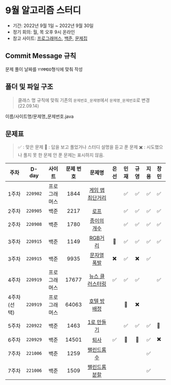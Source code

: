 # 9월 알고리즘 스터디

- 기간: 2022년 9월 1일 ~ 2022년 9월 30일
- 정기 회의: 월, 목 오후 9시 온라인
- 참고 사이트: [프로그래머스](https://programmers.co.kr/learn/challenges),
  [백준](https://www.acmicpc.net/),
  [문제집](https://github.com/encrypted-def/basic-algo-lecture)

## Commit Message 규칙

문제 풀이 날짜를 `YYMMDD`형식에 맞춰 작성

## 폴더 및 파일 구조

> 클래스 명 규칙에 맞춰 기존의 `문제번호_문제명`에서 `문제명_문제번호`로 변경 (22.09.14)

이름/사이트명/문제명\_문제번호.java

## 문제표

> :white_check_mark: : 맞은 문제
> :small_red_triangle: : 답을 보고 풀었거나 스터디 설명을 듣고 푼 문제
> :heavy_multiplication_x: : 시도했으나 풀지 못 한 문제
> 안 푼 문제는 표시하지 않음.

| 주차        |  D-day   |    사이트    | 문제 번호 |                                       문제명                                       |           은선           |         민재         |           규영           |        지용        | 창민                     |
| ----------- | :------: | :----------: | :-------: | :--------------------------------------------------------------------------------: | :----------------------: | :------------------: | :----------------------: | :----------------: | :----------------------- |
| 1주차       | `220902` | 프로그래머스 |   1844    | [게임 맵 최단거리](https://school.programmers.co.kr/learn/courses/30/lessons/1844) |                          |  :white_check_mark:  |    :white_check_mark:    | :white_check_mark: | :white_check_mark:       |
| 2주차       | `220905` |     백준     |   2217    |                    [로프](https://www.acmicpc.net/problem/2217)                    |                          |  :white_check_mark:  |    :white_check_mark:    | :white_check_mark: | :white_check_mark:       |
| 2주차       | `220908` |     백준     |   1780    |                [종이의 개수](https://www.acmicpc.net/problem/1780)                 |                          |  :white_check_mark:  |    :white_check_mark:    | :white_check_mark: | :white_check_mark:       |
| 3주차       | `220915` |     백준     |   1149    |                  [RGB거리](https://www.acmicpc.net/problem/1149)                   |   :small_red_triangle:   |  :white_check_mark:  |    :white_check_mark:    | :white_check_mark: | :white_check_mark:       |
| 3주차       | `220915` |     백준     |   9935    |                [문자열 폭발](https://www.acmicpc.net/problem/9935)                 | :heavy_multiplication_x: |  :white_check_mark:  | :heavy_multiplication_x: | :white_check_mark: |
| 4주차       | `220919` | 프로그래머스 |   17677   | [뉴스 클러스터링](https://school.programmers.co.kr/learn/courses/30/lessons/17677) |    :white_check_mark:    |  :white_check_mark:  |    :white_check_mark:    |                    | :white_check_mark:       |
| 4주차(선택) | `220919` | 프로그래머스 |   64063   |  [호텔 방 배정](https://school.programmers.co.kr/learn/courses/30/lessons/64063)   |                          | :small_red_triangle: | :heavy_multiplication_x: |                    |
| 5주차       | `220922` |     백준     |   1463    |                 [1로 만들기](https://www.acmicpc.net/problem/1463)                 |       <!--은선-->        |  :white_check_mark:  |    :white_check_mark:    | :white_check_mark: | :small_red_triangle:     |
| 6주차       | `220929` |     백준     |   14501   |                   [퇴사](https://www.acmicpc.net/problem/14501)                    |    :white_check_mark:    | :small_red_triangle: | :small_red_triangle: | :white_check_mark: | :heavy_multiplication_x: |
7주차|`221006`|백준|1259|[팰린드롬수](https://www.acmicpc.net/problem/1259)|<!--은선-->|<!--민재-->|<!--규영-->|:white_check_mark:|<!--창민-->|
7주차|`221006`|백준|1509|[팰린드롬 분할](https://www.acmicpc.net/problem/1509)|<!--은선-->|<!--민재-->|<!--규영-->|:white_check_mark:|<!--창민-->|